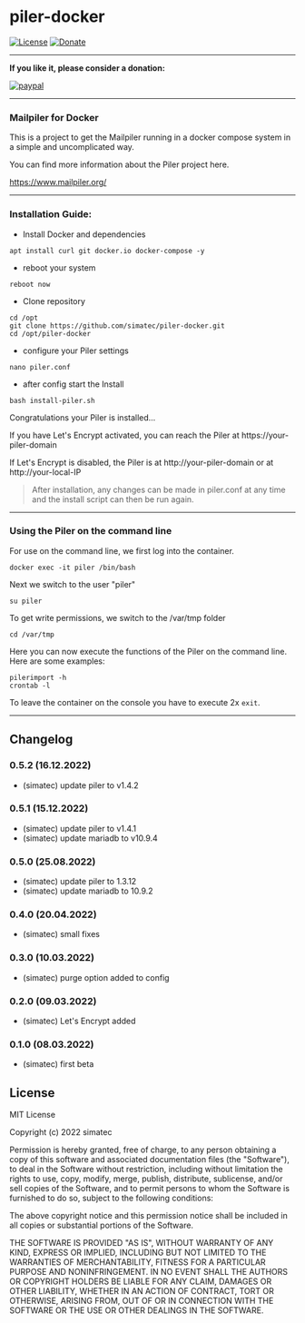 # piler-docker

[![License](https://img.shields.io/github/license/simatec/piler-docker?style=flat)](https://github.com/simatec/piler-docker/blob/master/LICENSE)
[![Donate](https://img.shields.io/badge/paypal-donate%20|%20spenden-blue.svg)](https://paypal.me/mk1676)


**************************************************************************************************************

**If you like it, please consider a donation:**
  
[![paypal](https://www.paypalobjects.com/en_US/DK/i/btn/btn_donateCC_LG.gif)](https://paypal.me/mk1676)

**************************************************************************************************************


### Mailpiler for Docker

This is a project to get the Mailpiler running in a docker compose system in a simple and uncomplicated way.

You can find more information about the Piler project here.

https://www.mailpiler.org/

*******************************************************************************************************

### Installation Guide:

* Install Docker and dependencies

```
apt install curl git docker.io docker-compose -y
```

* reboot your system

```
reboot now
```

* Clone repository

```
cd /opt
git clone https://github.com/simatec/piler-docker.git
cd /opt/piler-docker
```

* configure your Piler settings

```
nano piler.conf
```

* after config start the Install

```
bash install-piler.sh
```


Congratulations your Piler is installed...

If you have Let's Encrypt activated, you can reach the Piler at https://your-piler-domain

If Let's Encrypt is disabled, the Piler is at http://your-piler-domain or at http://your-local-IP


> After installation, any changes can be made in piler.conf at any time and the install script can then be run again.


**********************************************************************************************************

### Using the Piler on the command line

For use on the command line, we first log into the container.

```
docker exec -it piler /bin/bash
```

Next we switch to the user "piler"

```
su piler
```

To get write permissions, we switch to the /var/tmp folder

```
cd /var/tmp
```

Here you can now execute the functions of the Piler on the command line.
Here are some examples:

```
pilerimport -h
crontab -l
```

To leave the container on the console you have to execute 2x `exit`.


**********************************************************************************************************

## Changelog

### 0.5.2 (16.12.2022)
* (simatec) update piler to v1.4.2

### 0.5.1 (15.12.2022)
* (simatec) update piler to v1.4.1
* (simatec) update mariadb to v10.9.4

### 0.5.0 (25.08.2022)
* (simatec) update piler to 1.3.12
* (simatec) update mariadb to 10.9.2

### 0.4.0 (20.04.2022)
* (simatec) small fixes

### 0.3.0 (10.03.2022)
* (simatec) purge option added to config

### 0.2.0 (09.03.2022)
* (simatec) Let's Encrypt added

### 0.1.0 (08.03.2022)
* (simatec) first beta

## License
MIT License

Copyright (c) 2022 simatec

Permission is hereby granted, free of charge, to any person obtaining a copy
of this software and associated documentation files (the "Software"), to deal
in the Software without restriction, including without limitation the rights
to use, copy, modify, merge, publish, distribute, sublicense, and/or sell
copies of the Software, and to permit persons to whom the Software is
furnished to do so, subject to the following conditions:

The above copyright notice and this permission notice shall be included in all
copies or substantial portions of the Software.

THE SOFTWARE IS PROVIDED "AS IS", WITHOUT WARRANTY OF ANY KIND, EXPRESS OR
IMPLIED, INCLUDING BUT NOT LIMITED TO THE WARRANTIES OF MERCHANTABILITY,
FITNESS FOR A PARTICULAR PURPOSE AND NONINFRINGEMENT. IN NO EVENT SHALL THE
AUTHORS OR COPYRIGHT HOLDERS BE LIABLE FOR ANY CLAIM, DAMAGES OR OTHER
LIABILITY, WHETHER IN AN ACTION OF CONTRACT, TORT OR OTHERWISE, ARISING FROM,
OUT OF OR IN CONNECTION WITH THE SOFTWARE OR THE USE OR OTHER DEALINGS IN THE
SOFTWARE.